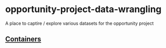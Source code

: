 # opportunity-project-data-wrangling
A place to captire / explore various datasets for the opportunity project

## [Containers](containers/README.md)
